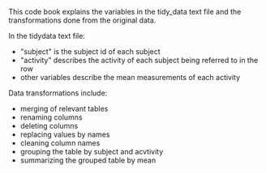 This code book explains the variables in the tidy_data text file and the transformations done from the original data.

In the tidydata text file:

- "subject" is the subject id of each subject
- "activity" describes the activity of each subject being referred to in the row
- other variables describe the mean measurements of each activity

Data transformations include:

- merging of relevant tables
- renaming columns
- deleting columns
- replacing values by names
- cleaning column names
- grouping the table by subject and acvtivity
- summarizing the grouped table by mean
